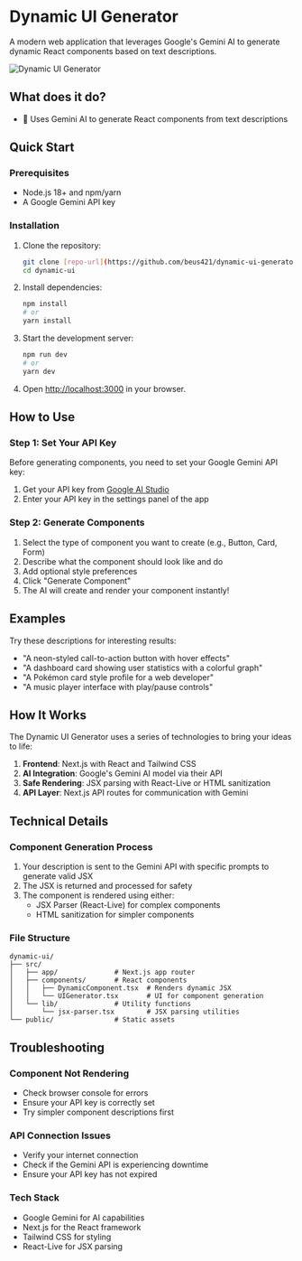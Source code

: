 # Dynamic UI Generator

A modern web application that leverages Google's Gemini AI to generate dynamic React components based on text descriptions.

![Dynamic UI Generator](https://placehold.co/600x400?text=Dynamic+UI+Generator)

## What does it do?

- 🧠 Uses Gemini AI to generate React components from text descriptions

## Quick Start

### Prerequisites

- Node.js 18+ and npm/yarn
- A Google Gemini API key

### Installation

1. Clone the repository:
   ```bash
   git clone [repo-url](https://github.com/beus421/dynamic-ui-generator.git)
   cd dynamic-ui
   ```

2. Install dependencies:
   ```bash
   npm install
   # or
   yarn install
   ```

3. Start the development server:
   ```bash
   npm run dev
   # or
   yarn dev
   ```

4. Open [http://localhost:3000](http://localhost:3000) in your browser.

## How to Use

### Step 1: Set Your API Key

Before generating components, you need to set your Google Gemini API key:

1. Get your API key from [Google AI Studio](https://makersuite.google.com/app/apikey)
2. Enter your API key in the settings panel of the app

### Step 2: Generate Components

1. Select the type of component you want to create (e.g., Button, Card, Form)
2. Describe what the component should look like and do
3. Add optional style preferences
4. Click "Generate Component"
5. The AI will create and render your component instantly!

## Examples

Try these descriptions for interesting results:

- "A neon-styled call-to-action button with hover effects"
- "A dashboard card showing user statistics with a colorful graph"
- "A Pokémon card style profile for a web developer"
- "A music player interface with play/pause controls"

## How It Works

The Dynamic UI Generator uses a series of technologies to bring your ideas to life:

1. **Frontend**: Next.js with React and Tailwind CSS
2. **AI Integration**: Google's Gemini AI model via their API
3. **Safe Rendering**: JSX parsing with React-Live or HTML sanitization
4. **API Layer**: Next.js API routes for communication with Gemini

## Technical Details

### Component Generation Process

1. Your description is sent to the Gemini API with specific prompts to generate valid JSX
2. The JSX is returned and processed for safety
3. The component is rendered using either:
   - JSX Parser (React-Live) for complex components
   - HTML sanitization for simpler components

### File Structure

```
dynamic-ui/
├── src/
│   ├── app/              # Next.js app router
│   ├── components/       # React components
│   │   ├── DynamicComponent.tsx  # Renders dynamic JSX
│   │   └── UIGenerator.tsx       # UI for component generation
│   └── lib/              # Utility functions
│       └── jsx-parser.tsx        # JSX parsing utilities
└── public/               # Static assets
```

## Troubleshooting

### Component Not Rendering

- Check browser console for errors
- Ensure your API key is correctly set
- Try simpler component descriptions first

### API Connection Issues

- Verify your internet connection
- Check if the Gemini API is experiencing downtime
- Ensure your API key has not expired

### Tech Stack

- Google Gemini for AI capabilities
- Next.js for the React framework
- Tailwind CSS for styling
- React-Live for JSX parsing


